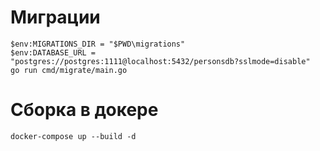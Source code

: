 # Миграции
```
$env:MIGRATIONS_DIR = "$PWD\migrations"
$env:DATABASE_URL = "postgres://postgres:1111@localhost:5432/personsdb?sslmode=disable"
go run cmd/migrate/main.go
```
# Сборка в докере
```
docker-compose up --build -d
```